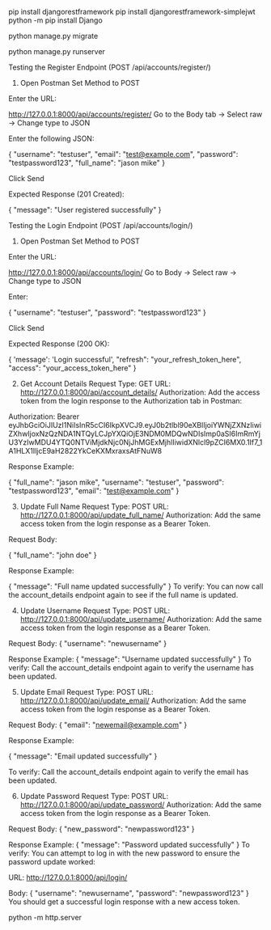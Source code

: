 pip install djangorestframework
pip install djangorestframework-simplejwt
python -m pip install Django

<!-- del db.sqlite3 -->

python manage.py migrate

python manage.py runserver

Testing the Register Endpoint (POST /api/accounts/register/)

1. Open Postman
   Set Method to POST

Enter the URL:

http://127.0.0.1:8000/api/accounts/register/
Go to the Body tab → Select raw → Change type to JSON

Enter the following JSON:

{
"username": "testuser",
"email": "test@example.com",
"password": "testpassword123",
"full_name": "jason mike"
}

Click Send

Expected Response (201 Created):

{
"message": "User registered successfully"
}

Testing the Login Endpoint (POST /api/accounts/login/)

1. Open Postman
   Set Method to POST

Enter the URL:

http://127.0.0.1:8000/api/accounts/login/
Go to Body → Select raw → Change type to JSON

Enter:

{
"username": "testuser",
"password": "testpassword123"
}

Click Send

Expected Response (200 OK):

{
'message': 'Login successful',
"refresh": "your_refresh_token_here",
"access": "your_access_token_here"
}

2. Get Account Details
   Request Type: GET
   URL: http://127.0.0.1:8000/api/account_details/
   Authorization: Add the access token from the login response to the Authorization tab in Postman:

Authorization: Bearer eyJhbGciOiJIUzI1NiIsInR5cCI6IkpXVCJ9.eyJ0b2tlbl90eXBlIjoiYWNjZXNzIiwiZXhwIjoxNzQzNDA1NTQyLCJpYXQiOjE3NDM0MDQwNDIsImp0aSI6ImRmYjU3YzIwMDU4YTQ0NTViMjdkNjc0NjJhMGExMjhlIiwidXNlcl9pZCI6MX0.1If7_1A1HLX1IljcE9aH2822YkCeKXMxraxsAtFNuW8

Response Example:

{
"full_name": "jason mike",
"username": "testuser",
"password": "testpassword123",
"email": "test@example.com"
}

3. Update Full Name
   Request Type: POST
   URL: http://127.0.0.1:8000/api/update_full_name/
   Authorization: Add the same access token from the login response as a Bearer Token.

Request Body:

{
"full_name": "john doe"
}

Response Example:

{
"message": "Full name updated successfully"
}
To verify:
You can now call the account_details endpoint again to see if the full name is updated.

4. Update Username
   Request Type: POST
   URL: http://127.0.0.1:8000/api/update_username/
   Authorization: Add the same access token from the login response as a Bearer Token.

Request Body:
{
"username": "newusername"
}

Response Example:
{
"message": "Username updated successfully"
}
To verify:
Call the account_details endpoint again to verify the username has been updated.

5. Update Email
   Request Type: POST
   URL: http://127.0.0.1:8000/api/update_email/
   Authorization: Add the same access token from the login response as a Bearer Token.

Request Body:
{
"email": "newemail@example.com"
}

Response Example:

{
"message": "Email updated successfully"
}

To verify:
Call the account_details endpoint again to verify the email has been updated.

6. Update Password
   Request Type: POST
   URL: http://127.0.0.1:8000/api/update_password/
   Authorization: Add the same access token from the login response as a Bearer Token.

Request Body:
{
"new_password": "newpassword123"
}

Response Example:
{
"message": "Password updated successfully"
}
To verify:
You can attempt to log in with the new password to ensure the password update worked:

URL: http://127.0.0.1:8000/api/login/

Body:
{
"username": "newusername",
"password": "newpassword123"
}
You should get a successful login response with a new access token.

python -m http.server
